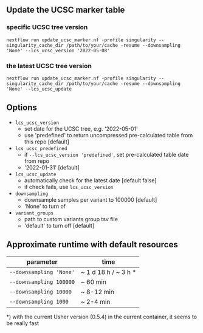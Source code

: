 ## Update the UCSC marker table

### specific UCSC tree version
```
nextflow run update_ucsc_marker.nf -profile singularity --singularity_cache_dir /path/to/your/cache -resume --downsampling 'None' --lcs_ucsc_version '2022-05-08'
```

### the latest UCSC tree version
```
nextflow run update_ucsc_marker.nf -profile singularity --singularity_cache_dir /path/to/your/cache -resume --downsampling 'None' --lcs_ucsc_update
```

## Options

- `lcs_ucsc_version` 
  - set date for the UCSC tree, e.g. '2022-05-01'
  - use 'predefined' to return uncompressed pre-calculated table from this repo [default]
- `lcs_ucsc_predefined`
  - if `--lcs_ucsc_version 'predefined'`, set pre-calculated table date from repo
  - '2022-01-31' [default]
- `lcs_ucsc_update`
  - automatically check for the latest date [default false]
  - if check fails, use `lcs_ucsc_version`
- `downsampling` 
  - downsample samples per variant to 100000 [default]
  - 'None' to turn of
- `variant_groups`
  - path to custom variants group tsv file 
  - 'default' to turn off [default]


## Approximate runtime with default resources

|parameter|time|
|-|-|
|`--downsampling 'None'`  | ~ 1 d 18 h / ~ 3 h *|
|`--downsampling 100000`  | ~ 60 min|
|`--downsampling 10000`   | ~ 8-12 min|
|`--downsampling 1000`    | ~ 2-4 min|


*) with the current Usher version (0.5.4) in the current container, it seems to be really fast